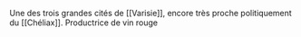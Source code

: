 Une des trois grandes cités de [[Varisie]], encore très proche politiquement du [[Chéliax]].
Productrice de vin rouge